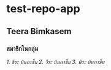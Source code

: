 # test-repo-app
## Teera Bimkasem
### สมาชิกในกลุ่ม
_1. ธีระ บินกาซ็ม_
_2. วีระ บินกาซ็ม_
_3. พีระ บินกาซ็ม_
```
